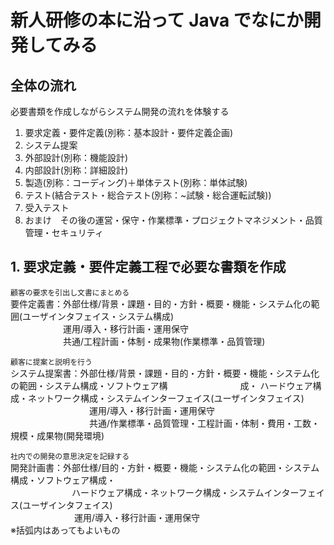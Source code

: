  # 新人研修の本に沿って **Java** でなにか開発してみる
 
  ## 全体の流れ
  
  必要書類を作成しながらシステム開発の流れを体験する
  
  1. 要求定義・要件定義(別称：基本設計・要件定義企画)
  2. システム提案
  3. 外部設計(別称：機能設計)
  4. 内部設計(別称：詳細設計)
  5. 製造(別称：コーディング)＋単体テスト(別称：単体試験)
  6. テスト(結合テスト・総合テスト(別称：~試験・総合運転試験))
  7. 受入テスト
  8. おまけ　その後の運営・保守・作業標準・プロジェクトマネジメント・品質管理・セキュリティ
  
  ## 1. 要求定義・要件定義工程で必要な書類を作成
  
  `顧客の要求を引出し文書にまとめる`<br>
  要件定義書：外部仕様/背景・課題・目的・方針・概要・機能・システム化の範囲(ユーザインタフェイス・システム構成)<br>
  　　　　　　運用/導入・移行計画・運用保守<br>
  　　　　　　共通/工程計画・体制・成果物(作業標準・品質管理)<br>
   
   `顧客に提案と説明を行う`<br>
  システム提案書：外部仕様/背景・課題・目的・方針・概要・機能・システム化の範囲・システム構成・ソフトウェア構
  　　　　　　　　成・ ハードウェア構成・ネットワーク構成・システムインターフェイス(ユーザインタフェイス)<br>
　　　　　　　　　運用/導入・移行計画・運用保守<br> 
　　　　　　　　　共通/作業標準・品質管理・工程計画・体制・費用・工数・規模・成果物(開発環境)<br>
           
  `社内での開発の意思決定を記録する`<br>
  開発計画書：外部仕様/目的・方針・概要・機能・システム化の範囲・システム構成・ソフトウェア構成・<br>
　　　　　　　ハードウェア構成・ネットワーク構成・システムインターフェイス(ユーザインタフェイス)<br>
 　　　　　　　 運用/導入・移行計画・運用保守<br> 
  ※括弧内はあってもよいもの
              
